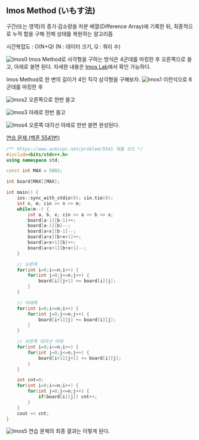 ## Imos Method (いもす法)
구간(또는 영역)의 증가·감소량을 차분 배열(Difference Array)에 기록한 뒤, 최종적으로 누적 합을 구해 전체 상태를 복원하는 알고리즘

시간복잡도 : O(N+Q) (N : 데이터 크기, Q : 쿼리 수)

![Imos0](https://github.com/user-attachments/assets/4c237655-42f6-487f-81a3-390e009ef54b)
Imos Method로 사각형을 구하는 방식은 4군데를 마킹한 후 오른쪽으로 쓸고, 아래로 쓸면 된다. 자세한 내용은 [Imos Lab](https://imoz.jp/algorithms/imos_method.html)에서 확인 가능하다.

Imos Method로 한 변의 길이가 4인 직각 삼각형을 구해보자.
![Imos1](https://github.com/user-attachments/assets/e762e773-db7f-46dc-a46f-882043ea6719)
이런식으로 6군데를 마킹한 후

![Imos2](https://github.com/user-attachments/assets/fff6e586-3c50-4927-b5d3-fb8eb8f48157)
오른쪽으로 한번 쓸고

![Imos3](https://github.com/user-attachments/assets/43ba44cc-43ff-4537-9da3-6fe793d7c550)
아래로 한번 쓸고

![Imos4](https://github.com/user-attachments/assets/ff209032-0311-49cb-9276-1474b6133e71)
오른쪽 대각선 아래로 한번 쓸면 완성된다.

[연습 문제 (백준 5541번)](https://www.acmicpc.net/problem/5541)

``` c++
/** https://www.acmicpc.net/problem/5541 제출 코드 */
#include<bits/stdc++.h>
using namespace std;

const int MAX = 5002;

int board[MAX][MAX];

int main() {
    ios::sync_with_stdio(0); cin.tie(0);
    int n, m; cin >> n >> m;
    while(m--) {
        int a, b, x; cin >> a >> b >> x;
        board[a-1][b-1]++;
        board[a-1][b]--;
        board[a+x][b-1]--;
        board[a+x][b+x+1]++;
        board[a+x+1][b]++;
        board[a+x+1][b+x+1]--;
    }

    // 오른쪽
    for(int i=0;i<=n;i++) {
        for(int j=0;j<=n;j++) {
            board[i][j+1] += board[i][j];
        }
    }

    // 아래쪽
    for(int i=0;i<=n;i++) {
        for(int j=0;j<=n;j++) {
            board[i+1][j] += board[i][j];
        }
    }

    // 오른쪽 대각선 아래
    for(int i=0;i<=n;i++) {
        for(int j=0;j<=n;j++) {
            board[i+1][j+1] += board[i][j];
        }
    }

    int cnt=0;
    for(int i=0;i<=n;i++) {
        for(int j=0;j<=n;j++) {
            if(board[i][j]) cnt++;
        }
    }
    cout << cnt;
}
```

![Imos5](https://github.com/user-attachments/assets/d06e1cac-385e-433e-8688-0f9b8bf6fb36)
연습 문제의 최종 결과는 이렇게 된다.
